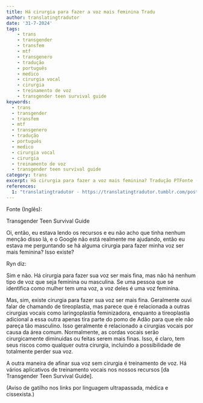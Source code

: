 ```yaml
---
title: Há cirurgia para fazer a voz mais feminina Tradu
author: translatingtradutor
date: '31-7-2024'
tags:
    - trans
    - transgender
    - transfem
    - mtf
    - transgenero
    - tradução
    - português
    - medico
    - cirurgia vocal
    - cirurgia
    - treinamento de voz
    - transgender teen survival guide
keywords:
  - trans
  - transgender
  - transfem
  - mtf
  - transgenero
  - tradução
  - português
  - medico
  - cirurgia vocal
  - cirurgia
  - treinamento de voz
  - transgender teen survival guide
category: trans
excerpt: Há cirurgia para fazer a voz mais feminina? Tradução PTFonte (Inglês)Transgender Teen Survival GuideOi, então, eu estava lendo os recursos e eu não...
references:
  1: "translatingtradutor - https://translatingtradutor.tumblr.com/post/757574891928240128/h%C3%A1-cirurgia-para-fazer-a-voz-mais-feminina"
---
```


Fonte (Inglês):

Transgender Teen Survival Guide

Oi, então, eu estava lendo os recursos e eu não acho que tinha nenhum menção disso lá, e o Google não está realmente me ajudando, então eu estava me perguntando se há alguma cirurgia para fazer minha voz ser mais feminina? Isso existe?

Ryn diz:

Sim e não. Há cirurgia para fazer sua voz ser mais fina, mas não há nenhum tipo de voz que seja feminina ou masculina. Se uma pessoa que se identifica como mulher tem uma voz, a voz deles é uma voz feminina.

Mas, sim, existe cirurgia para fazer sua voz ser mais fina. Geralmente ouvi falar de chamando de tireoplastia, mas parece que é relacionada a outras cirurgias vocais como laringoplastia feminizadora, enquanto a tireoplastia adicional a essa outra apenas tira parte do pomo de Adão para que ele não pareça tão masculino. Isso geralmente é relacionado a cirurgias vocais por causa da área comum. Normalmente, as cordas vocais serão cirurgicamente diminuidas ou feitas serem mais finas. Isso, é claro, tem seus riscos como qualquer outra cirurgia, incluindo a possibilidade de totalmente perder sua voz.

A outra maneira de afinar sua voz sem cirurgia é treinamento de voz. Há vários aplicativos de treinamento vocais nos nossos recursos [da Transgender Teen Survival Guide].

(Aviso de gatilho nos links por linguagem ultrapassada, médica e cissexista.)